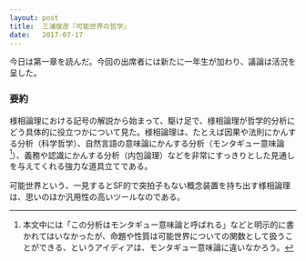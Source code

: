 ```yaml
---
layout: post
title:  三浦俊彦『可能世界の哲学』
date:   2017-07-17
---
```



今日は第一章を読んだ。今回の出席者には新たに一年生が加わり、議論は活況を呈した。


### 要約
様相論理における記号の解説から始まって、駆け足で、様相論理が哲学的分析にどう具体的に役立つかについて見た。様相論理は、たとえば因果や法則にかんする分析（科学哲学）、自然言語の意味論にかんする分析（モンタギュー意味論[^1]）、義務や認識にかんする分析（内包論理）などを非常にすっきりとした見通しを与えてくれる強力な道具立てである。

可能世界という、一見するとSF的で突拍子もない概念装置を持ち出す様相論理は、思いのほか汎用性の高いツールなのである。

[^1]: 本文中には「この分析はモンタギュー意味論と呼ばれる」などと明示的に書かれてはいなかったが、命題や性質は可能世界についての関数として扱うことができる、というアイディアは、モンタギュー意味論に違いなかろう。
